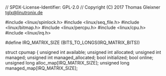 // SPDX-License-Identifier: GPL-2.0
// Copyright (C) 2017 Thomas Gleixner <tglx@linutronix.de>

#include <linux/spinlock.h>
#include <linux/seq_file.h>
#include <linux/bitmap.h>
#include <linux/percpu.h>
#include <linux/cpu.h>
#include <linux/irq.h>

#define IRQ_MATRIX_SIZE	(BITS_TO_LONGS(IRQ_MATRIX_BITS))

struct cpumap {
	unsigned int		available;
	unsigned int		allocated;
	unsigned int		managed;
	unsigned int		managed_allocated;
	bool			initialized;
	bool			online;
	unsigned long		alloc_map[IRQ_MATRIX_SIZE];
	unsigned long		managed_map[IRQ_MATRIX_SIZE];
